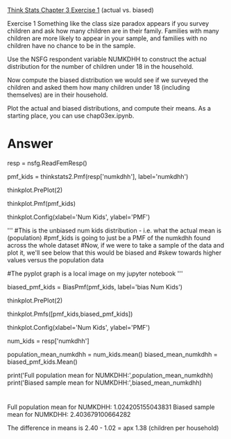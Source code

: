 [Think Stats Chapter 3 Exercise 1](http://greenteapress.com/thinkstats2/html/thinkstats2004.html#toc31) (actual vs. biased)

Exercise 1   Something like the class size paradox appears if you survey children and ask how many children are in their family. Families with many children are more likely to appear in your sample, and families with no children have no chance to be in the sample.

Use the NSFG respondent variable NUMKDHH to construct the actual distribution for the number of children under 18 in the household.

Now compute the biased distribution we would see if we surveyed the children and asked them how many children under 18 (including themselves) are in their household.

Plot the actual and biased distributions, and compute their means. As a starting place, you can use chap03ex.ipynb. 


# Answer

resp = nsfg.ReadFemResp()

pmf_kids = thinkstats2.Pmf(resp['numkdhh'], label='numkdhh')

thinkplot.PrePlot(2)

thinkplot.Pmf(pmf_kids)

thinkplot.Config(xlabel='Num Kids', ylabel='PMF')

'''
#This is the unbiased num kids distribution - i.e. what the actual mean is (population)
#pmf_kids is going to just be a PMF of the numkdhh found across the whole dataset
#Now, if we were to take a sample of the data and plot it, we'll see below that this would be biased and 
#skew towards higher values versus the population data

#The pyplot graph is a local image on my jupyter notebook
'''

biased_pmf_kids = BiasPmf(pmf_kids, label='bias Num Kids')

thinkplot.PrePlot(2)

thinkplot.Pmfs([pmf_kids,biased_pmf_kids])

thinkplot.Config(xlabel='Num Kids', ylabel='PMF')


num_kids = resp['numkdhh']

population_mean_numkdhh = num_kids.mean()
biased_mean_numkdhh = biased_pmf_kids.Mean()

print('Full population mean for NUMKDHH:',population_mean_numkdhh)
print('Biased sample mean for NUMKDHH:',biased_mean_numkdhh)
# #################
Full population mean for NUMKDHH: 1.024205155043831
Biased sample mean for NUMKDHH: 2.403679100664282

The difference in means is 2.40 - 1.02 = apx 1.38 (children per household)

